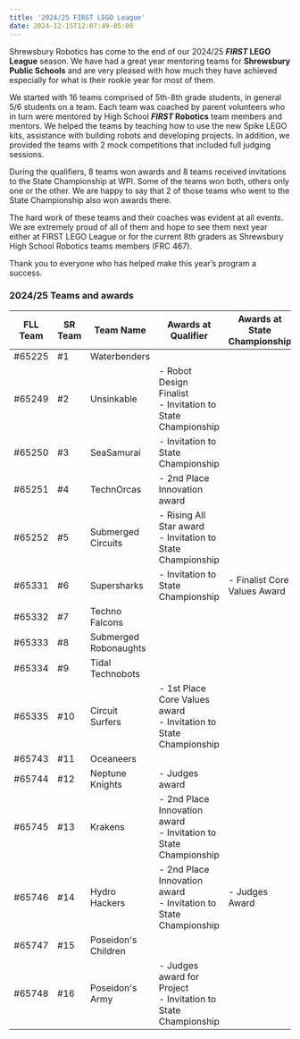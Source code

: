 ```yaml
---
title: '2024/25 FIRST LEGO League'
date: 2024-12-15T12:07:49-05:00
---
```

Shrewsbury Robotics has come to the end of our 2024/25 **_FIRST_ LEGO League** season. We have had a great year mentoring teams for **Shrewsbury Public Schools** and are very pleased with how much they have achieved especially for what is their rookie year for most of them.

We started with 16 teams comprised of 5th-8th grade students, in general 5/6 students on a team. Each team was coached by parent volunteers who in turn were mentored by High School **_FIRST_ Robotics** team members and mentors. We helped the teams by teaching how to use the new Spike LEGO kits, assistance with building robots and developing projects. In addition, we provided the teams with 2 mock competitions that included full judging sessions.

During the qualifiers, 8 teams won awards and 8 teams received invitations to the State Championship at WPI. Some of the teams won both, others only one or the other. We are happy to say that 2 of those teams who went to the State Championship also won awards there.

The hard work of these teams and their coaches was evident at all events. We are extremely proud of all of them and hope to see them next year either at FIRST LEGO League or for the current 8th graders as Shrewsbury High School Robotics teams members (FRC 467).

Thank you to everyone who has helped make this year’s program a success.

### 2024/25 Teams and awards

| FLL Team | SR Team | Team Name             | Awards at Qualifier                                                   | Awards at State Championship |
|----------|---------|-----------------------|-----------------------------------------------------------------------|------------------------------|
| #65225   | #1      | Waterbenders          |                                                                       |                              |
| #65249   | #2      | Unsinkable            | - Robot Design Finalist <br> - Invitation to State Championship       |                              |
| #65250   | #3      | SeaSamurai            | - Invitation to State Championship                                    |                              |
| #65251   | #4      | TechnOrcas            | - 2nd Place Innovation award                                          |                              |
| #65252   | #5      | Submerged Circuits    | - Rising All Star award <br> - Invitation to State Championship       |                              |
| #65331   | #6      | Supersharks           | - Invitation to State Championship                                    | - Finalist Core Values Award |
| #65332   | #7      | Techno Falcons        |                                                                       |                              |
| #65333   | #8      | Submerged Robonaughts |                                                                       |                              |
| #65334   | #9      | Tidal Technobots      |                                                                       |                              |
| #65335   | #10     | Circuit Surfers       | - 1st Place Core Values award <br> - Invitation to State Championship |                              |
| #65743   | #11     | Oceaneers             |                                                                       |                              |
| #65744   | #12     | Neptune Knights       | - Judges award                                                        |                              |
| #65745   | #13     | Krakens               | - 2nd Place Innovation award <br> - Invitation to State Championship  |                              |
| #65746   | #14     | Hydro Hackers         | - 2nd Place Innovation award <br> - Invitation to State Championship  | - Judges Award               |
| #65747   | #15     | Poseidon's Children   |                                                                       |                              |
| #65748   | #16     | Poseidon's Army       | - Judges award for Project <br> - Invitation to State Championship    |                              |